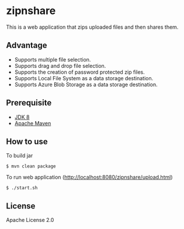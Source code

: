 # zipnshare

This is a web application that zips uploaded files and then shares them.

## Advantage

* Supports multiple file selection.
* Supports drag and drop file selection.
* Supports the creation of password protected zip files.
* Supports Local File System as a data storage destination.
* Supports Azure Blob Storage as a data storage destination.


## Prerequisite

* [JDK 8](https://www.oracle.com/java/technologies/javase/javase-jdk8-downloads.html)
* [Apache Maven](https://maven.apache.org/download.cgi)


## How to use

To build jar
```
$ mvn clean package
```

To run web application
([http://localhost:8080/zipnshare/upload.html](http://localhost:8080/zipnshare/upload.html))

```
$ ./start.sh
```


## License

Apache License 2.0

